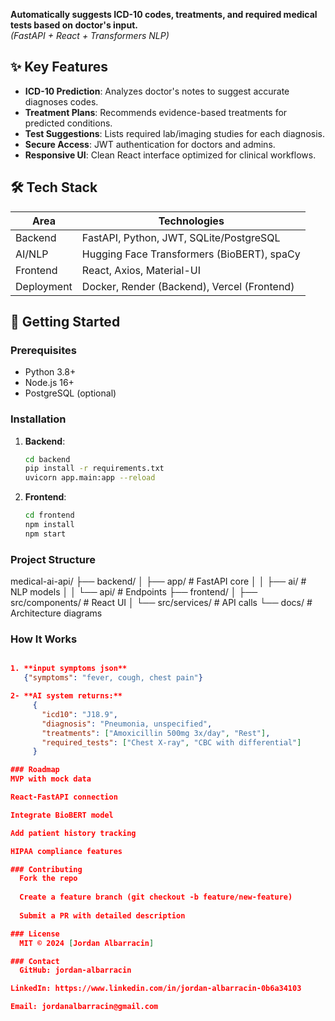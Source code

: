 **Automatically suggests ICD-10 codes, treatments, and required medical tests based on doctor's input.**  
*(FastAPI + React + Transformers NLP)*

## ✨ Key Features
- **ICD-10 Prediction**: Analyzes doctor's notes to suggest accurate diagnoses codes.
- **Treatment Plans**: Recommends evidence-based treatments for predicted conditions.
- **Test Suggestions**: Lists required lab/imaging studies for each diagnosis.
- **Secure Access**: JWT authentication for doctors and admins.
- **Responsive UI**: Clean React interface optimized for clinical workflows.

## 🛠️ Tech Stack
| **Area**       | **Technologies**                                |
|----------------|-----------------------------------------------|
| Backend        | FastAPI, Python, JWT, SQLite/PostgreSQL      |
| AI/NLP         | Hugging Face Transformers (BioBERT), spaCy   |
| Frontend       | React, Axios, Material-UI                    |
| Deployment     | Docker, Render (Backend), Vercel (Frontend) |

## 🚀 Getting Started

### Prerequisites
- Python 3.8+
- Node.js 16+
- PostgreSQL (optional)

### Installation
1. **Backend**:
   ```bash
   cd backend
   pip install -r requirements.txt
   uvicorn app.main:app --reload   
2. **Frontend**:
    ```bash
    cd frontend
    npm install
    npm start

### Project Structure
  medical-ai-api/
  ├── backend/
  │   ├── app/               # FastAPI core
  │   │   ├── ai/            # NLP models
  │   │   └── api/           # Endpoints
  ├── frontend/
  │   ├── src/components/    # React UI
  │   └── src/services/      # API calls
  └── docs/                  # Architecture diagrams

### How It Works
 ```json
 
 1. **input symptoms json**
    {"symptoms": "fever, cough, chest pain"}

 2- **AI system returns:**
      {
        "icd10": "J18.9",
        "diagnosis": "Pneumonia, unspecified",
        "treatments": ["Amoxicillin 500mg 3x/day", "Rest"],
        "required_tests": ["Chest X-ray", "CBC with differential"]
      }

### Roadmap
MVP with mock data

React-FastAPI connection

Integrate BioBERT model

Add patient history tracking

HIPAA compliance features

### Contributing
   Fork the repo
   
   Create a feature branch (git checkout -b feature/new-feature)
   
   Submit a PR with detailed description

 ### License
   MIT © 2024 [Jordan Albarracin]

### Contact
   GitHub: jordan-albarracin

LinkedIn: https://www.linkedin.com/in/jordan-albarracin-0b6a34103

Email: jordanalbarracin@gmail.com


